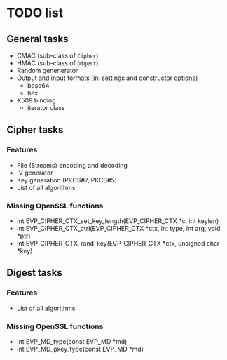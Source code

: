 # TODO list

## General tasks

- CMAC (sub-class of `Cipher`)
- HMAC (sub-class of `Digest`)
- Random genenerator
- Output and input formats (ini settings and constructor options)
  - base64
  - hex
- X509 binding
  - iterator class

## Cipher tasks

### Features
- File (Streams) encoding and decoding
- IV generator
- Key generation (PKCS#7, PKCS#5)
- List of all algorithms

### Missing OpenSSL functions
- int EVP_CIPHER_CTX_set_key_length(EVP_CIPHER_CTX *c, int keylen)
- int EVP_CIPHER_CTX_ctrl(EVP_CIPHER_CTX *ctx, int type, int arg, void *ptr)
- int EVP_CIPHER_CTX_rand_key(EVP_CIPHER_CTX *ctx, unsigned char *key)


## Digest tasks

### Features
- List of all algorithms

### Missing OpenSSL functions
- int EVP_MD_type(const EVP_MD *md)
- int EVP_MD_pkey_type(const EVP_MD *md)
